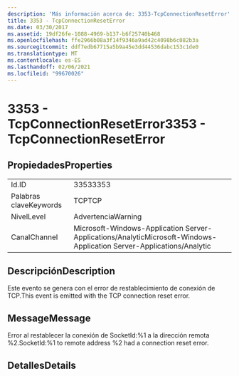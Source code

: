 ```yaml
---
description: 'Más información acerca de: 3353-TcpConnectionResetError'
title: 3353 - TcpConnectionResetError
ms.date: 03/30/2017
ms.assetid: 19df26fe-1088-4969-b137-b6f25740b468
ms.openlocfilehash: ffe2966b08a3f14f9346a9ad42c4098b6c082b3a
ms.sourcegitcommit: ddf7edb67715a5b9a45e3dd44536dabc153c1de0
ms.translationtype: MT
ms.contentlocale: es-ES
ms.lasthandoff: 02/06/2021
ms.locfileid: "99670026"
---
```

# <a name="3353---tcpconnectionreseterror"></a><span data-ttu-id="7d663-103">3353 - TcpConnectionResetError</span><span class="sxs-lookup"><span data-stu-id="7d663-103">3353 - TcpConnectionResetError</span></span>

## <a name="properties"></a><span data-ttu-id="7d663-104">Propiedades</span><span class="sxs-lookup"><span data-stu-id="7d663-104">Properties</span></span>  
  
|||  
|-|-|  
|<span data-ttu-id="7d663-105">Id.</span><span class="sxs-lookup"><span data-stu-id="7d663-105">ID</span></span>|<span data-ttu-id="7d663-106">3353</span><span class="sxs-lookup"><span data-stu-id="7d663-106">3353</span></span>|  
|<span data-ttu-id="7d663-107">Palabras clave</span><span class="sxs-lookup"><span data-stu-id="7d663-107">Keywords</span></span>|<span data-ttu-id="7d663-108">TCP</span><span class="sxs-lookup"><span data-stu-id="7d663-108">TCP</span></span>|  
|<span data-ttu-id="7d663-109">Nivel</span><span class="sxs-lookup"><span data-stu-id="7d663-109">Level</span></span>|<span data-ttu-id="7d663-110">Advertencia</span><span class="sxs-lookup"><span data-stu-id="7d663-110">Warning</span></span>|  
|<span data-ttu-id="7d663-111">Canal</span><span class="sxs-lookup"><span data-stu-id="7d663-111">Channel</span></span>|<span data-ttu-id="7d663-112">Microsoft-Windows-Application Server-Applications/Analytic</span><span class="sxs-lookup"><span data-stu-id="7d663-112">Microsoft-Windows-Application Server-Applications/Analytic</span></span>|  
  
## <a name="description"></a><span data-ttu-id="7d663-113">Descripción</span><span class="sxs-lookup"><span data-stu-id="7d663-113">Description</span></span>  

 <span data-ttu-id="7d663-114">Este evento se genera con el error de restablecimiento de conexión de TCP.</span><span class="sxs-lookup"><span data-stu-id="7d663-114">This event is emitted with the TCP connection reset error.</span></span>  
  
## <a name="message"></a><span data-ttu-id="7d663-115">Message</span><span class="sxs-lookup"><span data-stu-id="7d663-115">Message</span></span>  

 <span data-ttu-id="7d663-116">Error al restablecer la conexión de SocketId:%1 a la dirección remota %2.</span><span class="sxs-lookup"><span data-stu-id="7d663-116">SocketId:%1 to remote address %2 had a connection reset error.</span></span>  
  
## <a name="details"></a><span data-ttu-id="7d663-117">Detalles</span><span class="sxs-lookup"><span data-stu-id="7d663-117">Details</span></span>
